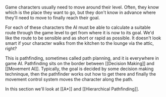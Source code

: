 Game characters usually need to move around their level. Often, they know which is the place they want to go, but they don't know in advance where they'll need to move to finally reach their goal.

For each of these characters the AI must be able to calculate a suitable route through the game level to get from where it is now to its goal. We'd like the route to be sensible and as short or rapid as possible. It doesn't look smart if your character walks from the kitchen to the lounge via the attic, right?

This is pathfinding, sometimes called path planning, and it is everywhere in game AI. Pathfinding sits on the border between [[Decision Making]] and [[Movement AI]]. Typically, the goal is decided by some decision making techninque, then the pathfinder works out how to get there and finally the movement control system moves the character along the path.

In this section we'll look at [[A*]] and [[Hierarchical Pathfinding]].